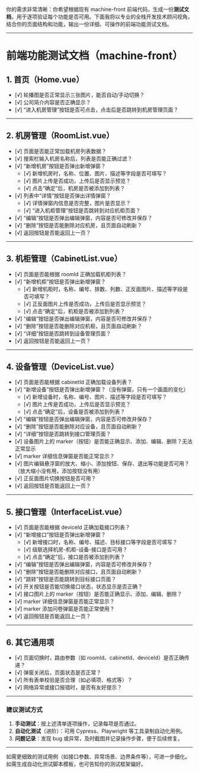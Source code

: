 你的需求非常清晰：你希望根据现有 machine-front 前端代码，生成一份**测试文档**，用于逐项验证每个功能是否可用。下面我将以专业的全栈开发技术顾问视角，结合你的页面结构和功能，输出一份详细、可操作的前端功能测试文档。

---

# 前端功能测试文档（machine-front）

## 1. 首页（Home.vue）

- [√] 轮播图是否正常显示三张图片，能否自动/手动切换？
- [√] 公司简介内容是否正确显示？
- [√] “进入机房管理”按钮是否可点击，点击后是否跳转到机房管理页面？

---

## 2. 机房管理（RoomList.vue）

- [√] 页面是否能正常加载机房列表数据？
- [√] 搜索栏输入机房名称后，列表是否能正确过滤？
- [√] “新增机房”按钮是否弹出新增弹窗？
    - [√] 新增机房时，名称、位置、图片、描述等字段是否可填写？
    - [√] 图片上传是否成功，上传后是否显示预览？
    - [√] 点击“确定”后，机房是否被添加到列表？
- [√] 列表中“详情”按钮是否弹出详情弹窗？
    - [√] 详情弹窗内信息是否完整，图片是否显示？
    - [√] “进入机柜管理”按钮是否跳转到对应机柜页面？
- [√] “编辑”按钮是否弹出编辑弹窗，内容是否可修改并保存？
- [√] “删除”按钮是否能删除对应机房，且页面自动刷新？
- [√] 返回按钮是否能返回上一页？

---

## 3. 机柜管理（CabinetList.vue）

- [√] 页面是否能根据 roomId 正确加载机柜列表？
- [√] “新增机柜”按钮是否弹出新增弹窗？
    - [√] 新增机柜时，名称、编号、排数、列数、正反面图片、描述等字段是否可填写？
    - [√] 正反面图片上传是否成功，上传后是否显示预览？
    - [√] 点击“确定”后，机柜是否被添加到列表？
- [√] “编辑”按钮是否弹出编辑弹窗，内容是否可修改并保存？
- [√] “删除”按钮是否能删除对应机柜，且页面自动刷新？
- [√] “详细”按钮是否跳转到设备管理页面？
- [√] 返回按钮是否能返回上一页？

---

## 4. 设备管理（DeviceList.vue）

- [√] 页面是否能根据 cabinetId 正确加载设备列表？
- [√] “新增设备”按钮是否弹出新增弹窗？（没有弹窗，只有一个画面的变化）
    - [√] 新增设备时，名称、编号、图片、描述等字段是否可填写？
    - [√] 图片上传是否成功，上传后是否显示预览？
    - [√] 点击“确定”后，设备是否被添加到列表？
- [√] “编辑”按钮是否弹出编辑弹窗，内容是否可修改并保存？
- [√] “删除”按钮是否能删除对应设备，且页面自动刷新？
- [√] “详细”按钮是否跳转到接口管理页面？
- [√] 设备图片上的 marker（按钮）是否能正确显示、添加、编辑、删除？无法正常显示
- [√] marker 详细信息弹窗是否能正常显示？
- [√] 图片编辑悬浮窗的放大、缩小、添加按钮、保存、退出等功能是否可用？（放大缩小没有用，添加按钮没有用）
- [√] 正反面图片切换按钮是否可用？
- [√] 返回按钮是否能返回上一页？

---

## 5. 接口管理（InterfaceList.vue）

- [√] 页面是否能根据 deviceId 正确加载接口列表？
- [√] “新增接口”按钮是否弹出新增弹窗？
    - [√] 新增接口时，名称、编号、描述、目标接口等字段是否可填写？
    - [√] 级联选择机房-机柜-设备-接口是否可用？
    - [√] 点击“确定”后，接口是否被添加到列表？
- [√] “编辑”按钮是否弹出编辑弹窗，内容是否可修改并保存？
- [√] “删除”按钮是否能删除对应接口，且页面自动刷新？
- [√] “跳转”按钮是否能跳转到目标接口页面？
- [√] 开关按钮是否能切换接口状态，状态显示是否正确？
- [√] 接口图片上的 marker（按钮）是否能正确显示、添加、编辑、删除？
- [√] marker 详细信息弹窗是否能正常显示？
- [√] marker 添加问卷弹窗是否能正常使用？
- [√] 返回按钮是否能返回上一页？

---

## 6. 其它通用项

- [√] 页面切换时，路由参数（如 roomId、cabinetId、deviceId）是否正确传递？
- [√] 弹窗关闭后，页面状态是否正常？
- [√] 所有表单校验是否合理（如必填项、格式等）？
- [√] 网络异常或接口报错时，是否有友好提示？

---

### 建议测试方式

1. **手动测试**：按上述清单逐项操作，记录每项是否通过。
2. **自动化测试**（进阶）：可用 Cypress、Playwright 等工具录制自动化用例。
3. **问题记录**：发现 bug 或异常，及时截图并记录操作步骤，便于后续修复。

---

如需更细致的测试用例（如接口参数、异常场景、边界条件等），可进一步细化。  
如需生成自动化测试脚本模板，也可告知你的测试框架偏好。
